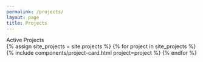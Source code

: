```yaml
---
permalink: /projects/
layout: page
title: Projects
---
```

<section class="projects-projects">
  <div class="grid-container">
    <div class="section-breadcrumb">Active Projects</div>
    <div class="grid-row grid-gap-lg">
      {% assign site_projects = site.projects %}
      {% for project in site_projects %}
        {% include components/project-card.html project=project %}
      {% endfor %}
    </div>
  </div>
</section>
